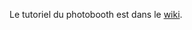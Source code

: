 Le tutoriel du photobooth est dans le [wiki](https://github.com/aek31/Photobooth/wiki/Pr%C3%A9sentation).
